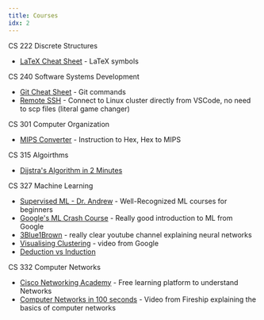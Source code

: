 ```yaml
---
title: Courses
idx: 2
---
```


CS 222 Discrete Structures

- [LaTeX Cheat Sheet](https://wch.github.io/latexsheet/latexsheet.pdf) - LaTeX symbols

CS 240 Software Systems Development

- [Git Cheat Sheet](https://education.github.com/git-cheat-sheet-education.pdf) - Git commands
- [Remote SSH](https://code.visualstudio.com/learn/develop-cloud/ssh-lab-machines) - Connect to Linux cluster directly from VSCode, no need to scp files (literal game changer)

CS 301 Computer Organization

- [MIPS Converter](https://www.eg.bucknell.edu/~csci320/mips_web/) - Instruction to Hex, Hex to MIPS

CS 315 Algoirthms
- [Dijstra's Algorithm in 2 Minutes](https://www.youtube.com/watch?v=_lHSawdgXpI)

CS 327 Machine Learning

- [Supervised ML - Dr. Andrew](https://www.coursera.org/learn/machine-learning) - Well-Recognized ML courses for beginners
- [Google's ML Crash Course](https://developers.google.com/machine-learning/crash-course/ml-intro) - Really good introduction to ML from Google
- [3Blue1Brown](https://www.youtube.com/watch?v=aircAruvnKk&list=PLZHQObOWTQDNU6R1_67000Dx_ZCJB-3pi) - really clear youtube channel explaining neural networks
- [Visualising Clustering](https://www.youtube.com/watch?v=wvsE8jm1GzE) - video from Google
- [Deduction vs Induction](https://www.youtube.com/watch?v=iRcNQkWNWNk)

CS 332 Computer Networks

- [Cisco Networking Academy](http://cisco.num.edu.mn/CCNA_R&S1/index.html) - Free learning platform to understand Networks
- [Computer Networks in 100 seconds](https://www.youtube.com/watch?v=keeqnciDVOo) - Video from Fireship explaining the basics of computer networks
